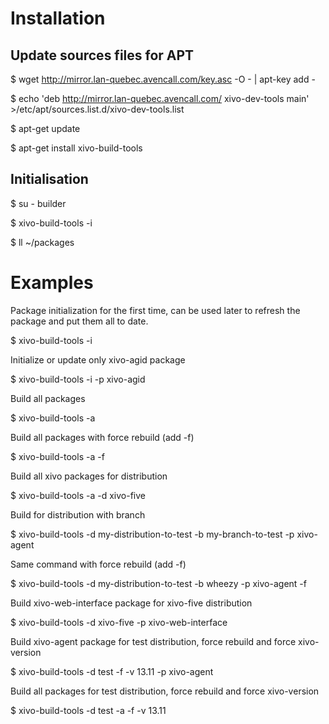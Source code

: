 
Installation
============

Update sources files for APT
----------------------------

 $ wget http://mirror.lan-quebec.avencall.com/key.asc -O - | apt-key add -

 $ echo 'deb http://mirror.lan-quebec.avencall.com/ xivo-dev-tools main' >/etc/apt/sources.list.d/xivo-dev-tools.list

 $ apt-get update

 $ apt-get install xivo-build-tools


Initialisation
--------------

 $ su - builder

 $ xivo-build-tools -i

 $ ll ~/packages


Examples
========

Package initialization for the first time, can be used later 
to refresh the package and put them all to date.

 $ xivo-build-tools -i


Initialize or update only xivo-agid package

 $ xivo-build-tools -i -p xivo-agid
 

Build all packages

 $ xivo-build-tools -a
 

Build all packages with force rebuild (add -f)

 $ xivo-build-tools -a -f
 

Build all xivo packages for distribution <xivo-five>

 $ xivo-build-tools -a -d xivo-five
 

Build <xivo-agent> for distribution <my-distribution-to-test> with branch <my-branch-to-test>

 $ xivo-build-tools -d my-distribution-to-test -b my-branch-to-test -p xivo-agent
 

Same command with force rebuild (add -f)

 $ xivo-build-tools -d my-distribution-to-test -b wheezy -p xivo-agent -f


Build xivo-web-interface package for xivo-five distribution

 $ xivo-build-tools -d xivo-five -p xivo-web-interface


Build xivo-agent package for test distribution, force rebuild and force xivo-version

 $ xivo-build-tools -d test -f -v 13.11 -p xivo-agent


Build all packages for test distribution, force rebuild and force xivo-version

 $ xivo-build-tools -d test -a -f -v 13.11
